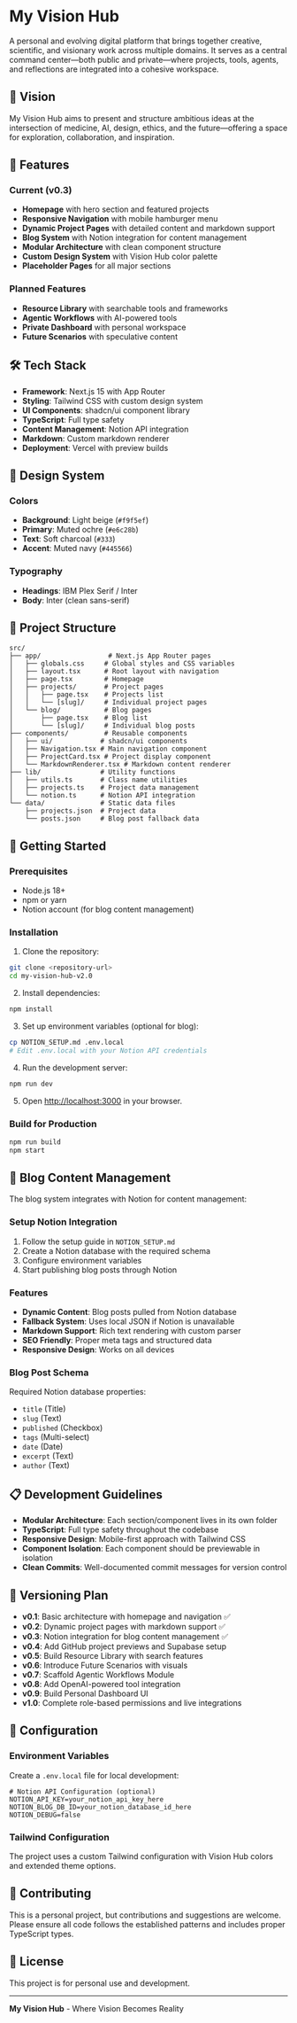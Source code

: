 # My Vision Hub

A personal and evolving digital platform that brings together creative, scientific, and visionary work across multiple domains. It serves as a central command center—both public and private—where projects, tools, agents, and reflections are integrated into a cohesive workspace.

## 🎯 Vision

My Vision Hub aims to present and structure ambitious ideas at the intersection of medicine, AI, design, ethics, and the future—offering a space for exploration, collaboration, and inspiration.

## 🚀 Features

### Current (v0.3)
- **Homepage** with hero section and featured projects
- **Responsive Navigation** with mobile hamburger menu
- **Dynamic Project Pages** with detailed content and markdown support
- **Blog System** with Notion integration for content management
- **Modular Architecture** with clean component structure
- **Custom Design System** with Vision Hub color palette
- **Placeholder Pages** for all major sections

### Planned Features
- **Resource Library** with searchable tools and frameworks
- **Agentic Workflows** with AI-powered tools
- **Private Dashboard** with personal workspace
- **Future Scenarios** with speculative content

## 🛠 Tech Stack

- **Framework**: Next.js 15 with App Router
- **Styling**: Tailwind CSS with custom design system
- **UI Components**: shadcn/ui component library
- **TypeScript**: Full type safety
- **Content Management**: Notion API integration
- **Markdown**: Custom markdown renderer
- **Deployment**: Vercel with preview builds

## 🎨 Design System

### Colors
- **Background**: Light beige (`#f9f5ef`)
- **Primary**: Muted ochre (`#e6c28b`)
- **Text**: Soft charcoal (`#333`)
- **Accent**: Muted navy (`#445566`)

### Typography
- **Headings**: IBM Plex Serif / Inter
- **Body**: Inter (clean sans-serif)

## 📁 Project Structure

```
src/
├── app/                 # Next.js App Router pages
│   ├── globals.css     # Global styles and CSS variables
│   ├── layout.tsx      # Root layout with navigation
│   ├── page.tsx        # Homepage
│   ├── projects/       # Project pages
│   │   ├── page.tsx    # Projects list
│   │   └── [slug]/     # Individual project pages
│   └── blog/           # Blog pages
│       ├── page.tsx    # Blog list
│       └── [slug]/     # Individual blog posts
├── components/         # Reusable components
│   ├── ui/            # shadcn/ui components
│   ├── Navigation.tsx # Main navigation component
│   ├── ProjectCard.tsx # Project display component
│   └── MarkdownRenderer.tsx # Markdown content renderer
├── lib/               # Utility functions
│   ├── utils.ts       # Class name utilities
│   ├── projects.ts    # Project data management
│   └── notion.ts      # Notion API integration
└── data/              # Static data files
    ├── projects.json  # Project data
    └── posts.json     # Blog post fallback data
```

## 🚀 Getting Started

### Prerequisites
- Node.js 18+ 
- npm or yarn
- Notion account (for blog content management)

### Installation

1. Clone the repository:
```bash
git clone <repository-url>
cd my-vision-hub-v2.0
```

2. Install dependencies:
```bash
npm install
```

3. Set up environment variables (optional for blog):
```bash
cp NOTION_SETUP.md .env.local
# Edit .env.local with your Notion API credentials
```

4. Run the development server:
```bash
npm run dev
```

5. Open [http://localhost:3000](http://localhost:3000) in your browser.

### Build for Production

```bash
npm run build
npm start
```

## 📝 Blog Content Management

The blog system integrates with Notion for content management:

### Setup Notion Integration

1. Follow the setup guide in `NOTION_SETUP.md`
2. Create a Notion database with the required schema
3. Configure environment variables
4. Start publishing blog posts through Notion

### Features

- **Dynamic Content**: Blog posts pulled from Notion database
- **Fallback System**: Uses local JSON if Notion is unavailable
- **Markdown Support**: Rich text rendering with custom parser
- **SEO Friendly**: Proper meta tags and structured data
- **Responsive Design**: Works on all devices

### Blog Post Schema

Required Notion database properties:
- `title` (Title)
- `slug` (Text)
- `published` (Checkbox)
- `tags` (Multi-select)
- `date` (Date)
- `excerpt` (Text)
- `author` (Text)

## 📋 Development Guidelines

- **Modular Architecture**: Each section/component lives in its own folder
- **TypeScript**: Full type safety throughout the codebase
- **Responsive Design**: Mobile-first approach with Tailwind CSS
- **Component Isolation**: Each component should be previewable in isolation
- **Clean Commits**: Well-documented commit messages for version control

## 🎯 Versioning Plan

- **v0.1**: Basic architecture with homepage and navigation ✅
- **v0.2**: Dynamic project pages with markdown support ✅
- **v0.3**: Notion integration for blog content management ✅
- **v0.4**: Add GitHub project previews and Supabase setup
- **v0.5**: Build Resource Library with search features
- **v0.6**: Introduce Future Scenarios with visuals
- **v0.7**: Scaffold Agentic Workflows Module
- **v0.8**: Add OpenAI-powered tool integration
- **v0.9**: Build Personal Dashboard UI
- **v1.0**: Complete role-based permissions and live integrations

## 🔧 Configuration

### Environment Variables
Create a `.env.local` file for local development:
```env
# Notion API Configuration (optional)
NOTION_API_KEY=your_notion_api_key_here
NOTION_BLOG_DB_ID=your_notion_database_id_here
NOTION_DEBUG=false
```

### Tailwind Configuration
The project uses a custom Tailwind configuration with Vision Hub colors and extended theme options.

## 📝 Contributing

This is a personal project, but contributions and suggestions are welcome. Please ensure all code follows the established patterns and includes proper TypeScript types.

## 📄 License

This project is for personal use and development.

---

**My Vision Hub** - Where Vision Becomes Reality 